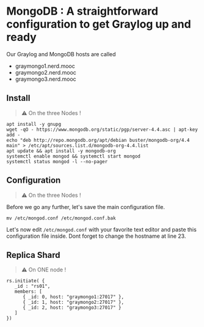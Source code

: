 # MongoDB : A straightforward configuration to get Graylog up and ready

Our Graylog and MongoDB hosts are called 
- graymongo1.nerd.mooc
- graymongo2.nerd.mooc
- graymongo3.nerd.mooc

## Install
> :warning: On the three Nodes !

```
apt install -y gnupg
wget -qO - https://www.mongodb.org/static/pgp/server-4.4.asc | apt-key add -
echo "deb http://repo.mongodb.org/apt/debian buster/mongodb-org/4.4 main" > /etc/apt/sources.list.d/mongodb-org-4.4.list
apt update && apt install -y mongodb-org
systemctl enable mongod && systemctl start mongod
systemctl status mongod -l --no-pager
```
## Configuration
> :warning: On the three Nodes !

Before we go any further, let's save the main configuration file.
```
mv /etc/mongod.conf /etc/mongod.conf.bak
```

Let's now edit `/etc/mongod.conf` with your favorite text editor and paste this configuration file inside.
Dont forget to change the hostname at line 23.

## Replica Shard
> :warning: On ONE node !

```
rs.initiate( {
   _id : "rs01",
   members: [
      { _id: 0, host: "graymongo1:27017" },
      { _id: 1, host: "graymongo2:27017" },
      { _id: 2, host: "graymongo3:27017" }
   ]
})

```
